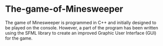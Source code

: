 # The-game-of-Minesweeper
The game of Minesweeper is programmed in C++ and initially designed to be played on the console. However, a part of the program has been written using the SFML library to create an improved Graphic User Interface (GUI) for the game.

